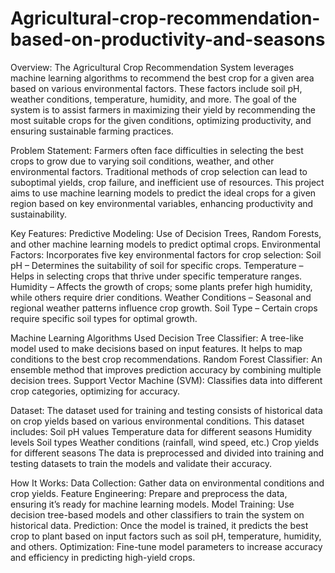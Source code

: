 # Agricultural-crop-recommendation-based-on-productivity-and-seasons

Overview:
The Agricultural Crop Recommendation System leverages machine learning algorithms to recommend the best crop for a given area based on various environmental factors. These factors include soil pH, weather conditions, temperature, humidity, and more. The goal of the system is to assist farmers in maximizing their yield by recommending the most suitable crops for the given conditions, optimizing productivity, and ensuring sustainable farming practices.

Problem Statement: 
Farmers often face difficulties in selecting the best crops to grow due to varying soil conditions, weather, and other environmental factors. Traditional methods of crop selection can lead to suboptimal yields, crop failure, and inefficient use of resources. This project aims to use machine learning models to predict the ideal crops for a given region based on key environmental variables, enhancing productivity and sustainability.

Key Features: 
Predictive Modeling: Use of Decision Trees, Random Forests, and other machine learning models to predict optimal crops.
Environmental Factors: Incorporates five key environmental factors for crop selection:
Soil pH – Determines the suitability of soil for specific crops.
Temperature – Helps in selecting crops that thrive under specific temperature ranges.
Humidity – Affects the growth of crops; some plants prefer high humidity, while others require drier conditions.
Weather Conditions – Seasonal and regional weather patterns influence crop growth.
Soil Type – Certain crops require specific soil types for optimal growth.

Machine Learning Algorithms Used
Decision Tree Classifier: A tree-like model used to make decisions based on input features. It helps to map conditions to the best crop recommendations.
Random Forest Classifier: An ensemble method that improves prediction accuracy by combining multiple decision trees.
Support Vector Machine (SVM): Classifies data into different crop categories, optimizing for accuracy.

Dataset: 
The dataset used for training and testing consists of historical data on crop yields based on various environmental conditions. This dataset includes:
Soil pH values
Temperature data for different seasons
Humidity levels
Soil types
Weather conditions (rainfall, wind speed, etc.)
Crop yields for different seasons
The data is preprocessed and divided into training and testing datasets to train the models and validate their accuracy.

How It Works: 
Data Collection: Gather data on environmental conditions and crop yields.
Feature Engineering: Prepare and preprocess the data, ensuring it’s ready for machine learning models.
Model Training: Use decision tree-based models and other classifiers to train the system on historical data.
Prediction: Once the model is trained, it predicts the best crop to plant based on input factors such as soil pH, temperature, humidity, and others.
Optimization: Fine-tune model parameters to increase accuracy and efficiency in predicting high-yield crops.
